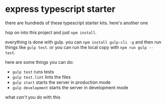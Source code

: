 express typescript starter
==========================

there are hundreds of these typescript starter kits. here's another one

hop on into this project and just `npm install`.

everything is done with gulp. you can `npm install gulp-cli -g` and then run things like `gulp test`. or you can run the local copy with `npm run gulp -- test`.

here are some things you can do:

- `gulp test` runs tests
- `gulp test.lint` lints the files
- `gulp start` starts the server in production mode
- `gulp development` starts the server in development mode

what *can't* you do with this
